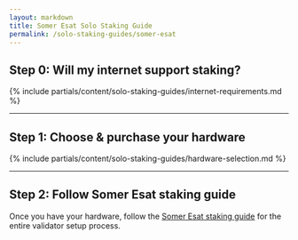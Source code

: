 ```yaml
---
layout: markdown
title: Somer Esat Solo Staking Guide
permalink: /solo-staking-guides/somer-esat
---
```



## Step 0: Will my internet support staking?

{% include partials/content/solo-staking-guides/internet-requirements.md %}

---

## Step 1: Choose & purchase your hardware

{% include partials/content/solo-staking-guides/hardware-selection.md %}

---

## Step 2: Follow Somer Esat staking guide

Once you have your hardware, follow the [Somer Esat staking guide](https://github.com/SomerEsat/ethereum-staking-guides#ethereum-staking-guides) for the entire validator setup process.
